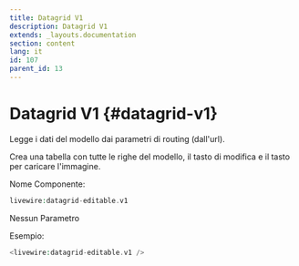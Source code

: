 ```yaml
---
title: Datagrid V1
description: Datagrid V1
extends: _layouts.documentation
section: content
lang: it
id: 107
parent_id: 13
---
```


# Datagrid V1 {#datagrid-v1}

Legge i dati del modello dai parametri di routing (dall'url).

Crea una tabella con tutte le righe del modello, il tasto di modifica e il tasto per caricare l'immagine.

Nome Componente:

```php
livewire:datagrid-editable.v1
```

Nessun Parametro

Esempio:

```php
<livewire:datagrid-editable.v1 />
```

